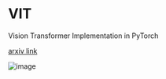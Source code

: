 # VIT
Vision Transformer Implementation in PyTorch

[arxiv link](https://arxiv.org/pdf/2010.11929)

![image](https://github.com/user-attachments/assets/7e605d78-708d-4897-af47-3d19fc4dea0c)
